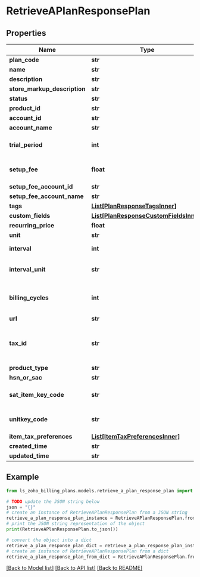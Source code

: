 # RetrieveAPlanResponsePlan


## Properties

Name | Type | Description | Notes
------------ | ------------- | ------------- | -------------
**plan_code** | **str** | Unique string of your choice which lets you identify this plan. | [optional] 
**name** | **str** | Name of your choice to be displayed in the interface and invoices. | [optional] 
**description** | **str** | Short description regarding the plan. | [optional] 
**store_markup_description** | **str** | Long Description regarding the plan. | [optional] 
**status** | **str** | Status of the plan. It can be either &lt;code&gt; active &lt;/code&gt;  or &lt;code&gt; inactive &lt;/code&gt;. | [optional] 
**product_id** | **str** | Product ID to which you want to associate this plan with. | [optional] 
**account_id** | **str** | Account ID which the plan is associated. | [optional] 
**account_name** | **str** | Account name which the plan is associated. | [optional] 
**trial_period** | **int** | Number of free trial days that can be granted when a customer is subscribed to this plan. | [optional] [default to 0]
**setup_fee** | **float** | This indicates a one-time fee charged upfront while creating a subscription for this plan. | [optional] [default to 0]
**setup_fee_account_id** | **str** | Setup Fee Account ID which the setup fee of the plan is associated. | [optional] 
**setup_fee_account_name** | **str** | Setup Fee Account Name which the setup fee of the plan is associated. | [optional] 
**tags** | [**List[PlanResponseTagsInner]**](PlanResponseTagsInner.md) |  | [optional] 
**custom_fields** | [**List[PlanResponseCustomFieldsInner]**](PlanResponseCustomFieldsInner.md) | Custom fields for a Plan. | [optional] 
**recurring_price** | **float** | The customer is charged an amount over an interval for the subscription. | [optional] 
**unit** | **str** | A name of your choice to refer to one unit of the plan. | [optional] 
**interval** | **int** | Indicates the number of intervals between each billing. If interval&#x3D;2, the customer would be billed every two months or years depending on the value for interval_unit. | [optional] 
**interval_unit** | **str** | The values can be either &lt;code&gt;months&lt;/code&gt; or &lt;code&gt;years&lt;/code&gt;. For interval&#x3D;2 and interval_unit&#x3D;months, the customer is billed every two months. | [optional] [default to 'months']
**billing_cycles** | **int** | Number of cycles this plan&#39;s subscription should run for. If billing_cycles&#x3D;12, the subscription would expire after 12 cycles. If billing_cycles&#x3D;-1, the subscription would run until it is cancelled. If interval&#x3D;2, interval_unit&#x3D;months and billing_cycles&#x3D;12, the customer would be billed every 2 months and this would go on for 12 times. | [optional] [default to -1]
**url** | **str** | Unique url of the plan. | [optional] 
**tax_id** | **str** | Tax ID to which you would like to associate with this plan. | [optional] [default to 'no tax will be associated']
**product_type** | **str** | Product type for India/UK Edition. | [optional] 
**hsn_or_sac** | **str** | HSN or SAC code for Goods/Services plan | [optional] 
**sat_item_key_code** | **str** | Add SAT Item Key Code for your goods/services. Download the &lt;a href&#x3D; http://omawww.sat.gob.mx/tramitesyservicios/Paginas/documentos/catCFDI_V_4_07122022.xls  &gt;CFDI Catalogs.&lt;/a&gt; | [optional] 
**unitkey_code** | **str** | Add SAT Unit Key Code for your goods/services. Download the &lt;a href&#x3D; http://omawww.sat.gob.mx/tramitesyservicios/Paginas/documentos/catCFDI_V_4_07122022.xls  &gt;CFDI Catalogs.&lt;/a&gt; | [optional] 
**item_tax_preferences** | [**List[ItemTaxPreferencesInner]**](ItemTaxPreferencesInner.md) | Tax preferenece for plan | [optional] 
**created_time** | **str** | The time at which the plan was created. | [optional] 
**updated_time** | **str** | The time at which the plan details were last updated. | [optional] 

## Example

```python
from ls_zoho_billing_plans.models.retrieve_a_plan_response_plan import RetrieveAPlanResponsePlan

# TODO update the JSON string below
json = "{}"
# create an instance of RetrieveAPlanResponsePlan from a JSON string
retrieve_a_plan_response_plan_instance = RetrieveAPlanResponsePlan.from_json(json)
# print the JSON string representation of the object
print(RetrieveAPlanResponsePlan.to_json())

# convert the object into a dict
retrieve_a_plan_response_plan_dict = retrieve_a_plan_response_plan_instance.to_dict()
# create an instance of RetrieveAPlanResponsePlan from a dict
retrieve_a_plan_response_plan_from_dict = RetrieveAPlanResponsePlan.from_dict(retrieve_a_plan_response_plan_dict)
```
[[Back to Model list]](../README.md#documentation-for-models) [[Back to API list]](../README.md#documentation-for-api-endpoints) [[Back to README]](../README.md)


